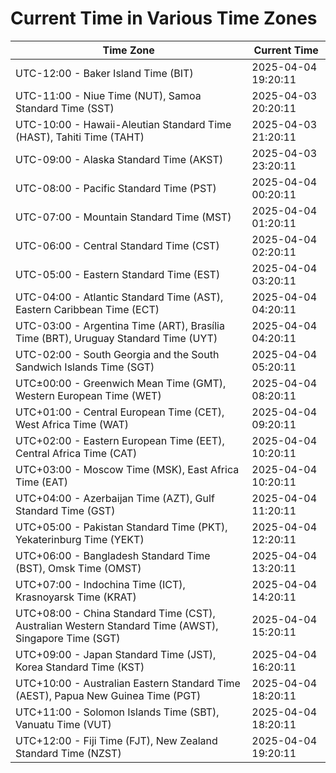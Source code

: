 # Current Time in Various Time Zones

| Time Zone | Current Time |
|-----------|--------------|
| UTC-12:00 - Baker Island Time (BIT) | 2025-04-04 19:20:11 |
| UTC-11:00 - Niue Time (NUT), Samoa Standard Time (SST) | 2025-04-03 20:20:11 |
| UTC-10:00 - Hawaii-Aleutian Standard Time (HAST), Tahiti Time (TAHT) | 2025-04-03 21:20:11 |
| UTC-09:00 - Alaska Standard Time (AKST) | 2025-04-03 23:20:11 |
| UTC-08:00 - Pacific Standard Time (PST) | 2025-04-04 00:20:11 |
| UTC-07:00 - Mountain Standard Time (MST) | 2025-04-04 01:20:11 |
| UTC-06:00 - Central Standard Time (CST) | 2025-04-04 02:20:11 |
| UTC-05:00 - Eastern Standard Time (EST) | 2025-04-04 03:20:11 |
| UTC-04:00 - Atlantic Standard Time (AST), Eastern Caribbean Time (ECT) | 2025-04-04 04:20:11 |
| UTC-03:00 - Argentina Time (ART), Brasília Time (BRT), Uruguay Standard Time (UYT) | 2025-04-04 04:20:11 |
| UTC-02:00 - South Georgia and the South Sandwich Islands Time (SGT) | 2025-04-04 05:20:11 |
| UTC±00:00 - Greenwich Mean Time (GMT), Western European Time (WET) | 2025-04-04 08:20:11 |
| UTC+01:00 - Central European Time (CET), West Africa Time (WAT) | 2025-04-04 09:20:11 |
| UTC+02:00 - Eastern European Time (EET), Central Africa Time (CAT) | 2025-04-04 10:20:11 |
| UTC+03:00 - Moscow Time (MSK), East Africa Time (EAT) | 2025-04-04 10:20:11 |
| UTC+04:00 - Azerbaijan Time (AZT), Gulf Standard Time (GST) | 2025-04-04 11:20:11 |
| UTC+05:00 - Pakistan Standard Time (PKT), Yekaterinburg Time (YEKT) | 2025-04-04 12:20:11 |
| UTC+06:00 - Bangladesh Standard Time (BST), Omsk Time (OMST) | 2025-04-04 13:20:11 |
| UTC+07:00 - Indochina Time (ICT), Krasnoyarsk Time (KRAT) | 2025-04-04 14:20:11 |
| UTC+08:00 - China Standard Time (CST), Australian Western Standard Time (AWST), Singapore Time (SGT) | 2025-04-04 15:20:11 |
| UTC+09:00 - Japan Standard Time (JST), Korea Standard Time (KST) | 2025-04-04 16:20:11 |
| UTC+10:00 - Australian Eastern Standard Time (AEST), Papua New Guinea Time (PGT) | 2025-04-04 18:20:11 |
| UTC+11:00 - Solomon Islands Time (SBT), Vanuatu Time (VUT) | 2025-04-04 18:20:11 |
| UTC+12:00 - Fiji Time (FJT), New Zealand Standard Time (NZST) | 2025-04-04 19:20:11 |
